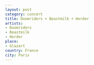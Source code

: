 ```yaml
---
layout: post
category: concert
title: Doomriders + Beastmilk + Herder
artists: 
- Doomriders
- Beastmilk
- Herder
place: 
- Glazart
country: France
city: Paris
---
```


